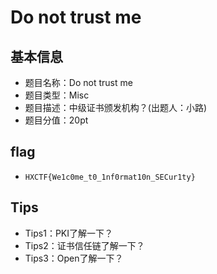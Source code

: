 # Do not trust me

## 基本信息

- 题目名称：Do not trust me
- 题目类型：Misc
- 题目描述：中级证书颁发机构？(出题人：小路)
- 题目分值：20pt

## flag
- `HXCTF{We1c0me_t0_1nf0rmat10n_SECur1ty}`

## Tips
- Tips1：PKI了解一下？
- Tips2：证书信任链了解一下？
- Tips3：Open了解一下？